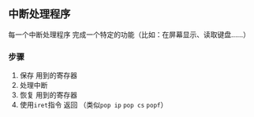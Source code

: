 ##  中断处理程序
每一个中断处理程序 完成一个特定的功能（比如：在屏幕显示、读取键盘……）

###   步骤
1. 保存 用到的寄存器
2. 处理中断
3. 恢复 用到的寄存器
4. 使用`iret`指令 返回 
（类似`pop ip` `pop cs` `popf`） 
